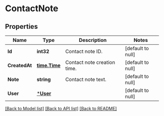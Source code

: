 # ContactNote

## Properties
Name | Type | Description | Notes
------------ | ------------- | ------------- | -------------
**Id** | **int32** | Contact note ID. | [default to null]
**CreatedAt** | [**time.Time**](time.Time.md) | Contact note creation time. | [default to null]
**Note** | **string** | Contact note text. | [default to null]
**User** | [***User**](User.md) |  | [default to null]

[[Back to Model list]](../README.md#documentation-for-models) [[Back to API list]](../README.md#documentation-for-api-endpoints) [[Back to README]](../README.md)



